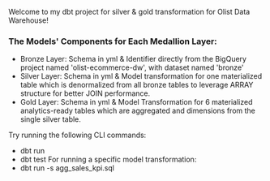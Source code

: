 Welcome to my dbt project for silver & gold transformation for Olist Data Warehouse!

### The Models' Components for Each Medallion Layer:
- Bronze Layer: Schema in yml & Identifier directly from the BigQuery project named 'olist-ecommerce-dw', with dataset named 'bronze'
- Silver Layer: Schema in yml & Model transformation for one materialized table which is denormalized from all bronze tables to leverage ARRAY structure for better JOIN performance.
- Gold Layer: Schema in yml & Model Transformation for 6 materialized analytics-ready tables which are aggregated and dimensions from the single silver table.

Try running the following CLI commands:
- dbt run
- dbt test
For running a specific model transformation:
- dbt run -s agg_sales_kpi.sql